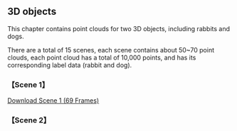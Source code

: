 ## 3D objects
This chapter contains point clouds for two 3D objects, including rabbits and dogs.

There are a total of 15 scenes, each scene contains about 50~70 point clouds, each point cloud has a total of 10,000 points, 
and has its corresponding label data (rabbit and dog).


### 【Scene 1】

[Download Scene 1 (69 Frames)](https://drive.google.com/drive/folders/1NiNHYoNdIJxLyB7rk6Yv_FYWf0XPYn4m?usp=sharing)

### 【Scene 2】
